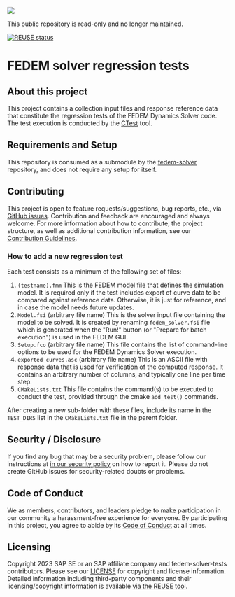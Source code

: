 <!---
  SPDX-FileCopyrightText: 2023 SAP SE

  SPDX-License-Identifier: Apache-2.0

  This file is part of FEDEM - https://openfedem.org
--->

![](https://img.shields.io/badge/STATUS-NOT%20CURRENTLY%20MAINTAINED-red.svg?longCache=true&style=flat) 

This public repository is read-only and no longer maintained.

[![REUSE status](https://api.reuse.software/badge/github.com/SAP/fedem-solver-tests)](https://api.reuse.software/info/github.com/SAP/fedem-solver-tests)

# FEDEM solver regression tests

## About this project

This project contains a collection input files and response reference data
that constitute the regression tests of the FEDEM Dynamics Solver code.
The test execution is conducted by the
[CTest](https://cmake.org/cmake/help/latest/manual/ctest.1.html) tool.

## Requirements and Setup

This repository is consumed as a submodule by the
[fedem-solver](https://github.com/SAP/fedem-solvers/) repository,
and does not require any setup for itself.

## Contributing

This project is open to feature requests/suggestions, bug reports, etc.,
via [GitHub issues](https://github.com/SAP/fedem-solver-tests/issues).
Contribution and feedback are encouraged and always welcome.
For more information about how to contribute, the project structure,
as well as additional contribution information,
see our [Contribution Guidelines](CONTRIBUTING.md).

### How to add a new regression test

Each test consists as a minimum of the following set of files:

1. `(testname).fmm`
   This is the FEDEM model file that defines the simulation model.
   It is required only if the test includes export of curve data
   to be compared against reference data. Otherwise,
   it is just for reference, and in case the model needs future updates.
2. `Model.fsi` (arbitrary file name)
   This is the solver input file containing the model to be solved.
   It is created by renaming `fedem_solver.fsi` file which is generated
   when the "Run!" button (or "Prepare for batch execution") is used
   in the FEDEM GUI.
3. `Setup.fco` (arbitrary file name)
   This file contains the list of command-line options to be used for
   the FEDEM Dynamics Solver execution.
4. `exported_curves.asc` (arbitrary file name)
   This is an ASCII file with response data that is used for
   verification of the computed response. It contains an arbitrary
   number of columns, and typically one line per time step.
5. `CMakeLists.txt`
   This file contains the command(s) to be executed to conduct the test,
   provided through the cmake `add_test()` commands.

After creating a new sub-folder with these files, include its name in the
`TEST_DIRS` list in the `CMakeLists.txt` file in the parent folder.

## Security / Disclosure

If you find any bug that may be a security problem, please follow our instructions at [in our security policy](https://github.com/SAP/fedem-solver-tests/security/policy) on how to report it. Please do not create GitHub issues for security-related doubts or problems.

## Code of Conduct

We as members, contributors, and leaders pledge to make participation in our community a harassment-free experience for everyone. By participating in this project, you agree to abide by its [Code of Conduct](https://github.com/SAP/.github/blob/main/CODE_OF_CONDUCT.md) at all times.

## Licensing

Copyright 2023 SAP SE or an SAP affiliate company and fedem-solver-tests contributors. Please see our [LICENSE](LICENSE) for copyright and license information. Detailed information including third-party components and their licensing/copyright information is available [via the REUSE tool](https://api.reuse.software/info/github.com/SAP/fedem-solver-tests).
